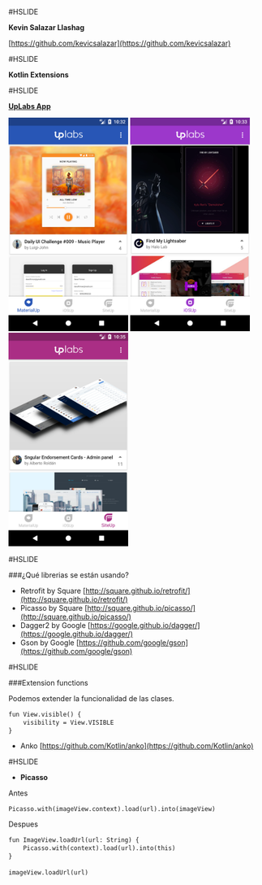 #HSLIDE

**Kevin Salazar Llashag**

[https://github.com/kevicsalazar](https://github.com/kevicsalazar)

#HSLIDE

<strong>Kotlin Extensions</strong>

#HSLIDE

[**UpLabs App**](https://www.uplabs.com)

<img src="./art/screenshot1.png" height="420" />
<img src="./art/screenshot2.png" height="420" />
<img src="./art/screenshot3.png" height="420" />

#HSLIDE

###¿Qué librerias se están usando?

* Retrofit by Square [http://square.github.io/retrofit/](http://square.github.io/retrofit/)
* Picasso by Square [http://square.github.io/picasso/](http://square.github.io/picasso/)
* Dagger2 by Google [https://google.github.io/dagger/](https://google.github.io/dagger/)
* Gson by Google [https://github.com/google/gson](https://github.com/google/gson)

#HSLIDE

###Extension functions

Podemos extender la funcionalidad de las clases.

```
fun View.visible() {
    visibility = View.VISIBLE
}
```

* Anko [https://github.com/Kotlin/anko](https://github.com/Kotlin/anko)

#HSLIDE

* **Picasso**

Antes

```
Picasso.with(imageView.context).load(url).into(imageView)
```

Despues

```
fun ImageView.loadUrl(url: String) {
    Picasso.with(context).load(url).into(this)
}
 
imageView.loadUrl(url)
```